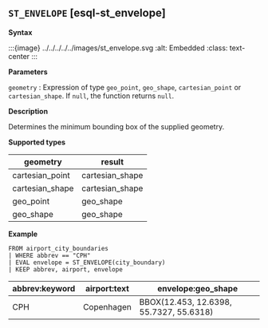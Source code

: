 ## `ST_ENVELOPE` [esql-st_envelope]

**Syntax**

:::{image} ../../../../../images/st_envelope.svg
:alt: Embedded
:class: text-center
:::

**Parameters**

`geometry`
:   Expression of type `geo_point`, `geo_shape`, `cartesian_point` or `cartesian_shape`. If `null`, the function returns `null`.

**Description**

Determines the minimum bounding box of the supplied geometry.

**Supported types**

| geometry | result |
| --- | --- |
| cartesian_point | cartesian_shape |
| cartesian_shape | cartesian_shape |
| geo_point | geo_shape |
| geo_shape | geo_shape |

**Example**

```esql
FROM airport_city_boundaries
| WHERE abbrev == "CPH"
| EVAL envelope = ST_ENVELOPE(city_boundary)
| KEEP abbrev, airport, envelope
```

| abbrev:keyword | airport:text | envelope:geo_shape |
| --- | --- | --- |
| CPH | Copenhagen | BBOX(12.453, 12.6398, 55.7327, 55.6318) |


